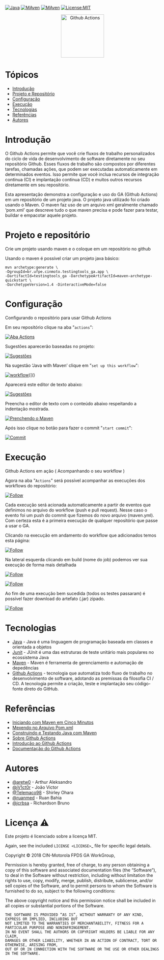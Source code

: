 [![Java](https://img.shields.io/badge/Language-java-yellow)]() [![MAven](https://img.shields.io/badge/Build-Maven-blue)]() [![MAven](https://img.shields.io/badge/Testing-JUnit5-yellow)](https://opensource.org/licenses/MIT) [![License:MIT](https://img.shields.io/github/license/aretw0/ga_tutorial)](https://opensource.org/licenses/MIT) 

<p align="center">
  <img alt="Github Actions" src="https://raw.githubusercontent.com/FDPS-CIN/images-readme/master/github_actions_logo_hd.png" height="140" />
</p>

# Tópicos
  - [Introdução](README.md#introdução)
  - [Projeto e Repositório](README.md#projeto-e-repositório)
  - [Configuração](README.md#configuração)
  - [Execução](README.md#execução)
  - [Tecnologias](README.md#tecnologias)
  - [Referências](README.md#referências)
  - [Autores](README.md#autores)
  

# Introdução

O Github Actions permite que você crie fluxos de trabalho personalizados do ciclo de vida de desenvolvimento de software diretamente no seu repositório Github. Esses fluxos de trabalho são compostos por diferentes tarefas, chamadas ações, que podem ser executadas automaticamente em determinados eventos. Isso permite que você inclua recursos de integração contínua (CI) e implantação contínua (CD) e muitos outros recursos diretamente em seu repositório.

Esta apresentação demonstra a configuração e uso do GA (Github Actions) em um repositório de um projeto java. O projeto java utilizado foi criado usando o Maven. O maven faz uso de um arquivo xml geralmente chamado ‘pom.xml’ que descreve tudo o que maven precisa e pode fazer para testar, buildar e empacotar aquele projeto.

# Projeto e repositório 

Crie um projeto usando maven e o coloque em um repositório no github

Usando o maven é possível criar um projeto java básico:

```
mvn archetype:generate \ 
-DgroupId=br.ufpe.cinmoto.testingtools_ga.app \
-DartifactId=testingtools_ga -DarchetypeArtifactId=maven-archetype-quickstart \
-DarchetypeVersion=1.4 -DinteractiveMode=false
```

# Configuração 
Configurando o repositório para usar Github Actions

Em seu repositório clique na aba "`actions`":

[![Aba Actions](https://raw.githubusercontent.com/FDPS-CIN/images-readme/master/images_updated/1%20-%20actions.png)]()

Sugestões aparecerão baseadas no projeto:

[![Sugestões](https://raw.githubusercontent.com/FDPS-CIN/images-readme/master/images_updated/2%20-%20get_start.png)]()

Na sugestão ‘Java with Maven’ clique em  "`set up this workflow`":

[![workflow](https://raw.githubusercontent.com/FDPS-CIN/images-readme/master/images_updated/3%20-%20java_with_maven.png)]())]()

Aparecerá este editor de texto abaixo:

[![Sugestões](https://raw.githubusercontent.com/FDPS-CIN/images-readme/master/images_updated/4%20-%20editing_maven.yml.png)]()

Preencha o editor de texto com o conteúdo abaixo respeitando a indentação mostrada. 

[![Prenchendo o Maven](https://raw.githubusercontent.com/FDPS-CIN/images-readme/master/images_updated/5%20-%20preenchendo_maven.yml.png)]()

Após isso clique no botão para fazer o commit "`start commit`":

[![Commit](https://raw.githubusercontent.com/FDPS-CIN/images-readme/master/images_updated/6%20-%20start_commit.png)]()

# Execução 

Github Actions em ação ( Acompanhando o seu workflow )

Agora na aba "`Actions`" será possível acompanhar as execuções dos workflows do repositório:

[![Follow](https://raw.githubusercontent.com/FDPS-CIN/images-readme/master/images_updated/7%20-%20acompanhamento_dos_workflows.png)]()

Cada execução será acionada automaticamente a partir de eventos que definimos no arquivo do workflow (push e pull request). Nesse caso o evento foi um push do commit que fizemos do novo arquivo (maven.yml). Com certeza esta é a primeira execução de qualquer repositório que passe a usar o GA.

Clicando na execução em andamento do workflow que adicionados temos esta página:

[![Follow](https://raw.githubusercontent.com/FDPS-CIN/images-readme/master/images_updated/8%20-%20workflow_em_andamento.png)]() 

Na lateral esquerda clicando em build (nome do job) podemos ver sua execução de forma mais detalhada

[![Follow](https://raw.githubusercontent.com/FDPS-CIN/images-readme/master/images_updated/9%20-%20execu%C3%A7%C3%A3o_detalhada.png)]()

[![Follow](https://raw.githubusercontent.com/FDPS-CIN/images-readme/master/images_updated/10%20-%20execu%C3%A7%C3%A3o_detalhada.png)]() 

Ao fim de uma execução bem sucedida (todos os testes passaram) é possível fazer download do artefato (.jar) zipado.

[![Follow](https://raw.githubusercontent.com/FDPS-CIN/images-readme/master/images_updated/11%20-%20fim_da_execucao.png)]()

# Tecnologias

  - [Java](https://www.java.com/pt-BR/) - Java é uma linguagem de programação baseada em classes e orientada a objetos
  - [Junit](https://junit.org/junit5/) - JUnit é uma das estruturas de teste unitário mais populares no ecossistema Java
  - [Maven](https://maven.apache.org/) -  Maven é ferramenta de gerenciamento e automação de depedências
  - [Github Actions](https://github.com/features/actions) - tecnologia que automatiza todo fluxo de trabalho no desenvolvimento de software, adotando as premissas da filosofia CI / CD. A tecnologia permite a criação, teste e implantação seu código-fonte direto do GitHub.


# Referências

- [Iniciando com  Maven em Cinco Minutos](https://maven.apache.org/guides/getting-started/maven-in-five-minutes.html)
- [Mexendo no Arquivo Pom.xml](https://maven.apache.org/pom.html)
- [Construindo e Testando Java com Maven](https://docs.github.com/en/free-pro-team@latest/actions/guides/building-and-testing-java-with-maven)
- [Sobre Github Actions](https://github.com/features/actions)
- [Introdução ao Github Actions](https://gabrieltanner.org/blog/an-introduction-to-github-actions)
- [Documentação do Github Actions](https://docs.github.com/pt/free-pro-team@latest/actions)

# Autores
- [@aretw0](https://github.com/aretw0) - Arthur Aleksandro
- [@jV1ct0r](https://github.com/jV1ct0r) - João Victor
- [@Telemaco98](https://github.com/Telemaco98) - Shirley Ohara
- [@ruanmed](https://github.com/ruanmed) - Ruan Bahia
- [@jcrbsa](https://github.com/jcrbsa) - Richardson Bruno

# Licença :warning:
Este projeto é licenciado sobre a licença MIT.

Again, see the included `LICENSE <LICENSE>`_ file for specific legal details.

Copyright © 2018 CIN-Motorola FPDS GA WorkGroup,

Permission is hereby granted, free of charge, to any person obtaining a copy of this software and associated documentation files (the “Software”), to deal in the Software without restriction, including without limitation the rights to use, copy, modify, merge, publish, distribute, sublicense, and/or sell copies of the Software, and to permit persons to whom the Software is furnished to do so, subject to the following conditions:

The above copyright notice and this permission notice shall be included in all copies or substantial portions of the Software.

	THE SOFTWARE IS PROVIDED “AS IS”, WITHOUT WARRANTY OF ANY KIND, EXPRESS OR IMPLIED, INCLUDING BUT
	NOT LIMITED TO THE WARRANTIES OF MERCHANTABILITY, FITNESS FOR A PARTICULAR PURPOSE AND NONINFRINGEMENT. 
	IN NO EVENT SHALL THE AUTHORS OR COPYRIGHT HOLDERS BE LIABLE FOR ANY CLAIM, 
	DAMAGES OR OTHER LIABILITY, WHETHER IN AN ACTION OF CONTRACT, TORT OR OTHERWISE, ARISING FROM, 
	OUT OF OR IN CONNECTION WITH THE SOFTWARE OR THE USE OR OTHER DEALINGS IN THE SOFTWARE.


